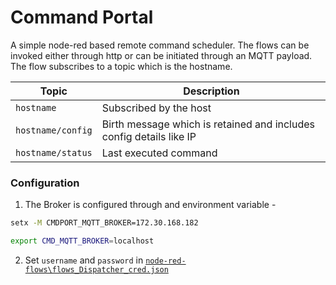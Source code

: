 # Command Portal
A simple node-red based remote command scheduler. The flows can be invoked either through http or can be initiated through an MQTT payload. The flow subscribes to a topic which is the hostname. 

|Topic|Description|
|----|-----------|
|`hostname`| Subscribed by the host | 
| `hostname/config` | Birth message which is retained and includes config details like IP |
| `hostname/status` | Last executed command | 
  

### Configuration 
1.  The Broker is configured through and environment variable - 

  ```cmd
  setx -M CMDPORT_MQTT_BROKER=172.30.168.182
  ```

  ```sh
  export CMD_MQTT_BROKER=localhost
  ```
  
2. Set `username` and `password` in [`node-red-flows\flows_Dispatcher_cred.json`](node-red-flows/flows_Dispatcher_cred.json)
